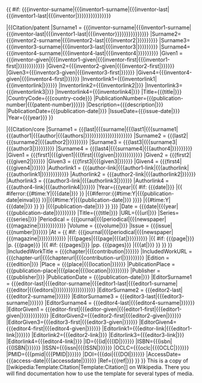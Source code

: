 <includeonly>{{
  #if: {{{inventor-surname|{{{inventor1-surname|{{{inventor-last|{{{inventor1-last|{{{inventor|}}}}}}}}}}}}}}}
<!--
    CITATIONS FOR PATENTS
-->
|{{Citation/patent
 |Surname1 = {{{inventor-surname|{{{inventor1-surname|{{{inventor-last|{{{inventor1-last|{{{inventor}}}}}}}}}}}}}}}
 |Surname2={{{inventor2-surname|{{{inventor2-last|{{{inventor2|}}}}}}}}}
 |Surname3={{{inventor3-surname|{{{inventor3-last|{{{inventor3|}}}}}}}}}
 |Surname4={{{inventor4-surname|{{{inventor4-last|{{{inventor4|}}}}}}}}}
 |Given1 = {{{inventor-given|{{{inventor1-given|{{{inventor-first|{{{inventor1-first|}}}}}}}}}}}}
 |Given2={{{inventor2-given|{{{inventor2-first|}}}}}}
 |Given3={{{inventor3-given|{{{inventor3-first|}}}}}}
 |Given4={{{inventor4-given|{{{inventor4-first|}}}}}}
 |Inventorlink1={{{inventorlink1|{{{inventorlink|}}}}}}
 |Inventorlink2={{{inventorlink2|}}}
 |Inventorlink3={{{inventorlink3|}}}
 |Inventorlink4={{{inventorlink4|}}}
 |Title={{{title|}}}
 |CountryCode={{{country-code}}}
 |PublicationNumber={{{publication-number|{{{patent-number}}}}}}
 |Description={{{description|}}}
 |PublicationDate={{{publication-date|}}}
 |IssueDate={{{issue-date|}}}
 |Year={{{year}}}
}}

<!--
    CITATIONS FOR THINGS LIKE BOOKS AND PERIODICALS
-->
|{{Citation/core
  |Surname1 = {{{last|{{{surname|{{{last1|{{{surname1|{{{author1|{{{author|{{{authors|}}}}}}}}}}}}}}}}}}}}}
  |Surname2 = {{{last2|{{{surname2|{{{author2|}}}}}}}}}
  |Surname3 = {{{last3|{{{surname3|{{{author3|}}}}}}}}}
  |Surname4 = {{{last4|{{{surname4|{{{author4|}}}}}}}}}
  |Given1 = {{{first1|{{{given1|{{{first|{{{given|}}}}}}}}}}}}
  |Given2 = {{{first2|{{{given2|}}}}}}
  |Given3 = {{{first3|{{{given3|}}}}}}
  |Given4 = {{{first4|{{{given4|}}}}}}
  |Authorlink1 = {{{author-link|{{{author1-link|{{{authorlink|{{{authorlink1|}}}}}}}}}}}}
  |Authorlink2 = {{{author2-link|{{{authorlink2|}}}}}}
  |Authorlink3 = {{{author3-link|{{{authorlink3|}}}}}}
  |Authorlink4 = {{{author4-link|{{{authorlink4|}}}}}}
  |Year={{{year|{{    <!-- attempt to derive year from date, if possible -->
             #if: {{{date|}}}
             |{{
                #iferror:{{#time:Y|{{{date|}}} }}
                |{{#iferror:{{#time:Y|{{{publication-date|einval}}} }}||{{#time:Y|{{{publication-date|}}} }}}}
                |{{#time:Y|{{{date|}}} }}
              }}
             |{{{publication-date|}}} <!-- last resort -->
           }}
        }}}
  |Date = {{{date|{{{year|{{{publication-date|}}}}}}}}}
  |Title={{{title|}}}
  |URL={{{url|}}}
  |Series={{{series|}}}
  |Periodical = {{{journal|{{{periodical|{{{newspaper|{{{magazine|}}}}}}}}}}}}
  |Volume = {{{volume|}}}
  |Issue = {{{issue|{{{number|}}}}}}
  |At = {{
          #if: {{{journal|{{{periodical|{{{newspaper|{{{magazine|}}}}}}}}}}}}
          |{{{pages|{{{page|{{{at|}}}}}}}}}
          |{{
             #if: {{{page|}}}
             |p. {{{page}}}
             |{{
                #if: {{{pages|}}}
                |pp. {{{pages}}}
                |{{{at|}}}
              }}
           }}
        }}
  |IncludedWorkTitle = {{{chapter|{{{contribution|}}}}}}
  |IncludedWorkURL = {{{chapter-url|{{{chapterurl|{{{contribution-url|}}}}}}}}}
  |Edition = {{{edition|}}}
  |Place = {{{place|{{{location|}}}}}}
  |PublicationPlace = {{{publication-place|{{{place|{{{location|}}}}}}}}}
  |Publisher = {{{publisher|}}}
  |PublicationDate = {{{publication-date|}}}
  |EditorSurname1 = {{{editor-last|{{{editor-surname|{{{editor1-last|{{{editor1-surname|{{{editor|{{{editors|}}}}}}}}}}}}}}}}}}
  |EditorSurname2 = {{{editor2-last|{{{editor2-surname|}}}}}}
  |EditorSurname3 = {{{editor3-last|{{{editor3-surname|}}}}}}
  |EditorSurname4 = {{{editor4-last|{{{editor4-surname|}}}}}}
  |EditorGiven1 = {{{editor-first|{{{editor-given|{{{editor1-first|{{{editor1-given|}}}}}}}}}}}}
  |EditorGiven2={{{editor2-first|{{{editor2-given|}}}}}}
  |EditorGiven3={{{editor3-first|{{{editor3-given|}}}}}}
  |EditorGiven4={{{editor4-first|{{{editor4-given|}}}}}}
  |Editorlink1={{{editor-link|{{{editor1-link|}}}}}}
  |Editorlink2={{{editor2-link|}}}
  |Editorlink3={{{editor3-link|}}}
  |Editorlink4={{{editor4-link|}}}
  |ID={{{id|{{{ID|}}}}}}
  |ISBN={{{isbn|{{{ISBN|}}}}}}
  |ISSN={{{issn|{{{ISSN|}}}}}}
  |OCLC={{{oclc|{{{OCLC|}}}}}}
  |PMID={{{pmid|{{{PMID|}}}}}}
  |DOI={{{doi|{{{DOI|}}}}}}
  |AccessDate={{{access-date|{{{accessdate|}}}}}}
  |Ref={{{ref|}}}
 }}
}}</includeonly><noinclude>
This is a copy of [[wikipedia:Template:Citation|Template:Citation]] on Wikipedia. There you will find documentation how to use the template for several types of media.</noinclude>
